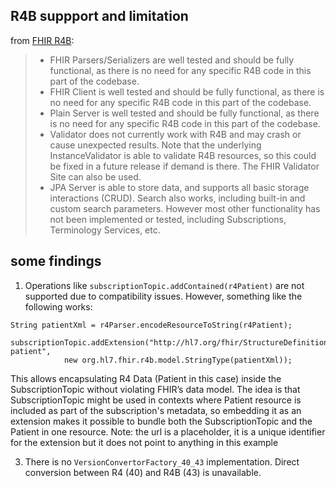 ## R4B suppport and limitation
from [FHIR R4B](https://hapifhir.io/hapi-fhir/docs/getting_started/r4b.html): 
> - FHIR Parsers/Serializers are well tested and should be fully functional, as there is no need for any specific R4B code in this part of the codebase.
> - FHIR Client is well tested and should be fully functional, as there is no need for any specific R4B code in this part of the codebase.
> - Plain Server is well tested and should be fully functional, as there is no need for any specific R4B code in this part of the codebase.
> - Validator does not currently work with R4B and may crash or cause unexpected results. Note that the underlying InstanceValidator is able to validate R4B resources, so this could be fixed in a future release if demand is there. The FHIR Validator Site can also be used.
> - JPA Server is able to store data, and supports all basic storage interactions (CRUD). Search also works, including built-in and custom search parameters. However most other functionality has not been implemented or tested, including Subscriptions, Terminology Services, etc.



## some findings 

1. Operations like `subscriptionTopic.addContained(r4Patient)` are not supported due to compatibility issues. However, something like the following works:
```
String patientXml = r4Parser.encodeResourceToString(r4Patient);

subscriptionTopic.addExtension("http://hl7.org/fhir/StructureDefinition/embedded-patient",
			new org.hl7.fhir.r4b.model.StringType(patientXml)); 
```
This allows encapsulating R4 Data (Patient in this case) inside the SubscriptionTopic without violating FHIR’s data model. The idea is that SubscriptionTopic might be used in contexts where Patient resource is included as part of the subscription's metadata, so embedding it as an extension makes it possible to bundle both the SubscriptionTopic and the Patient in one resource.
Note: the url is a placeholder, it is a unique identifier for the extension but it does not point to anything in this example 

3. There is no `VersionConvertorFactory_40_43` implementation. Direct conversion between R4 (40) and R4B (43) is unavailable.

